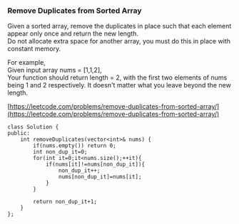 ### Remove Duplicates from Sorted Array

Given a sorted array, remove the duplicates in place such that each element appear only once and return the new length.  
Do not allocate extra space for another array, you must do this in place with constant memory.

For example,  
Given input array nums = \[1,1,2\],  
Your function should return length = 2, with the first two elements of nums being 1 and 2 respectively. It doesn't matter what you leave beyond the new length.

[https://leetcode.com/problems/remove-duplicates-from-sorted-array/](https://leetcode.com/problems/remove-duplicates-from-sorted-array/)

```
class Solution {
public:
    int removeDuplicates(vector<int>& nums) {
        if(nums.empty()) return 0;
        int non_dup_it=0;
        for(int it=0;it<nums.size();++it){
            if(nums[it]!=nums[non_dup_it]){
                non_dup_it++;
                nums[non_dup_it]=nums[it];
            }
        }

        return non_dup_it+1;
    }
};
```



